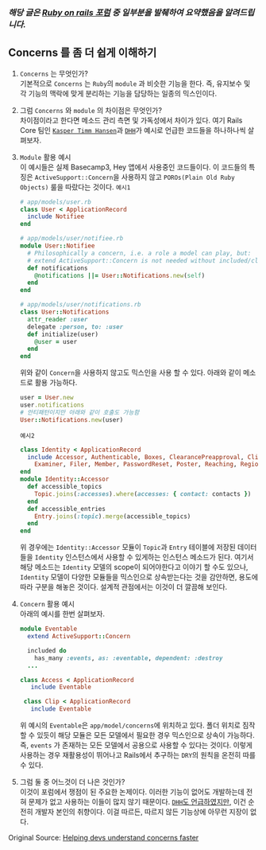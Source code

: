 ### *해당 글은 [Ruby on rails 포럼](https://discuss.rubyonrails.org/) 중 일부분을 발췌하여 요약했음을 알려드립니다.*

## Concerns 를 좀 더 쉽게 이해하기

1. `Concerns` 는 무엇인가?<br>
   기본적으로 `Concerns` 는 `Ruby`의 `module` 과 비슷한 기능을 한다. 즉, 유지보수 및 각 기능의 맥락에 맞게 분리하는 기능을 담당하는 일종의 믹스인이다.
2. 그럼 `Concerns` 와 `module` 의 차이점은 무엇인가?<br>
   차이점이라고 한다면 메소드 관리 측면 및 가독성에서 차이가 있다. 여기 Rails Core 팀인 [`Kasper Timm Hansen`](https://discuss.rubyonrails.org/t/helping-devs-understand-concerns-faster/74619/20)과 [`DHH`](https://discuss.rubyonrails.org/t/helping-devs-understand-concerns-faster/74619/21)가 예시로 언급한 코드들을 하나하나씩 살펴보자.

3. `Module` 활용 예시<br>
   이 예시들은 실제 Basecamp3, Hey 앱에서 사용중인 코드들이다. 이 코드들의 특징은 `ActiveSupport::Concern`을 사용하지 않고 `POROs(Plain Old Ruby Objects)` 룰을 따랐다는 것이다.
  `예시1`

   ```rb
   # app/models/user.rb
   class User < ApplicationRecord
     include Notifiee
   end

   # app/models/user/notifiee.rb
   module User::Notifiee
     # Philosophically a concern, i.e. a role a model can play, but:
     # extend ActiveSupport::Concern is not needed without included/class_methods calls.
     def notifications
       @notifications ||= User::Notifications.new(self)
     end
   end

   # app/models/user/notifications.rb
   class User::Notifications
     attr_reader :user
     delegate :person, to: :user
     def initialize(user)
       @user = user
     end
   end
   ```
   위와 같이 `Concern`을 사용하지 않고도 믹스인을 사용 할 수 있다. 아래와 같이 메소드로 활용 가능하다.

   ```rb
   user = User.new
   user.notifications
   # 안티패턴이지만 아래와 같이 호출도 가능함
   User::Notifications.new(user)
   ```

   `예시2`
   ```rb
   class Identity < ApplicationRecord
     include Accessor, Authenticable, Boxes, ClearancePreapproval, Clipper, Creator, Eventable,
       Examiner, Filer, Member, PasswordReset, Poster, Reaching, Regional, TopicMerger
   end
   module Identity::Accessor
     def accessible_topics
       Topic.joins(:accesses).where(accesses: { contact: contacts })
     end
     def accessible_entries
       Entry.joins(:topic).merge(accessible_topics)
     end
   end
   ```
   위 경우에는 `Identity::Accessor` 모듈이 `Topic`과 `Entry` 테이블에 저장된 데이터들을 `Identity` 인스턴스에서 사용할 수 있게하는 인스턴스 메소드가 된다. 여기서 해당 메소드는 `Identity` 모델의 scope이 되어야한다고 이야기 할 수도 있으나, `Identity` 모델이 다양한 모듈들을 믹스인으로 상속받는다는 것을 감안하면, 용도에 따라 구분을 해놓은 것이다. 설계적 관점에서는 이것이 더 깔끔해 보인다.

4. `Concern` 활용 예시<br>
   아래의 예시를 한번 살펴보자.
   ```rb
   module Eventable
     extend ActiveSupport::Concern

     included do
       has_many :events, as: :eventable, dependent: :destroy
     ...

   class Access < ApplicationRecord
      include Eventable

    class Clip < ApplicationRecord
      include Eventable
   ```

   위 예시의 `Eventable`은 `app/model/concerns`에 위치하고 있다. 폴더 위치로 짐작 할 수 있듯이 해당 모듈은 모든 모델에서 필요한 경우 믹스인으로 상속이 가능하다. 즉, `events` 가 존재하는 모든 모델에서 공용으로 사용할 수 있다는 것이다. 이렇게 사용하는 경우 재활용성이 뛰어나고 Rails에서 추구하는 `DRY`의 원칙을 온전히 따를 수 있다.

5. 그럼 둘 중 어느것이 더 나은 것인가?<br>
   이것이 포럼에서 쟁점이 된 주요한 논제이다. 이러한 기능이 없어도 개발하는데 전혀 문제가 없고 사용하는 이들이 많지 않기 때문이다. [`DHH`도 언급하였지만](https://discuss.rubyonrails.org/t/helping-devs-understand-concerns-faster/74619/22), 이건 순전히 개발자 본인의 취향이다. 이걸 따르든, 따르지 않든 기능상에 아무런 지장이 없다.


Original Source:
[Helping devs understand concerns faster](https://discuss.rubyonrails.org/t/helping-devs-understand-concerns-faster/74619)
